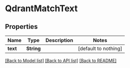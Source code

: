 # QdrantMatchText


## Properties
Name | Type | Description | Notes
------------ | ------------- | ------------- | -------------
**text** | **String** |  | [default to nothing]


[[Back to Model list]](../README.md#models) [[Back to API list]](../README.md#api-endpoints) [[Back to README]](../README.md)


